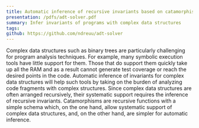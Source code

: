 ```yaml
---
title: Automatic inference of recursive invariants based on catamorphisms
presentation: /pdfs/adt-solver.pdf
summary: Infer invariants of programs with complex data structures
tags:
github: https://github.com/ndreuu/adt-solver
---
```

Complex data structures such as binary trees are particularly challenging for program analysis techniques. For example, many symbolic execution tools have little support for them. Those that do support them quickly take up all the RAM and as a result cannot generate test coverage or reach the desired points in the code. Automatic inference of invariants for complex data structures will help such tools by taking on the burden of analyzing code fragments with complex structures. Since complex data structures are often arranged recursively, their systematic support requires the inference of recursive invariants. Catamorphisms are recursive functions with a simple schema which, on the one hand, allow systematic support of complex data structures, and, on the other hand, are simpler for automatic inference.


